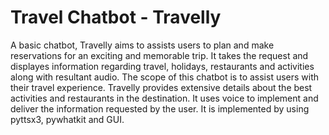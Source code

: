 # Travel Chatbot - Travelly
A basic chatbot, Travelly aims to assists users to plan and make reservations for an exciting and memorable trip. It takes the request and displayes information regarding travel, holidays, restaurants and activities along with resultant audio.
The scope of this chatbot is to assist users with their travel experience. 
Travelly provides extensive details about the best activities and restaurants in the destination.
It uses voice to implement and deliver the information requested by the user.
It is implemented by using pyttsx3, pywhatkit and GUI.
